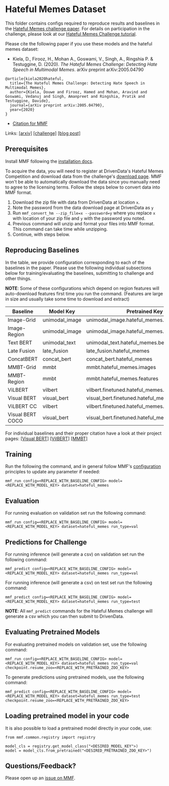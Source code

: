 # Hateful Memes Dataset

This folder contains configs required to reproduce results and baselines in the [Hateful Memes challenge paper](https://arxiv.org/abs/2005.04790). For details on participation in the challenge, please look at our [Hateful Memes Challenge tutorial](https://mmf.readthedocs.io/en/latest/notes/hateful_memes_challenge.html).

Please cite the following paper if you use these models and the hateful memes dataset:

* Kiela, D., Firooz, H., Mohan A., Goswami, V., Singh, A., Ringshia P. & Testuggine, D. (2020). *The Hateful Memes Challenge: Detecting Hate Speech in Multimodal Memes*. arXiv preprint arXiv:2005.04790

```
@article{kiela2020hateful,
  title={The Hateful Memes Challenge: Detecting Hate Speech in Multimodal Memes},
  author={Kiela, Douwe and Firooz, Hamed and Mohan, Aravind and Goswami, Vedanuj and Singh, Amanpreet and Ringshia, Pratik and  Testuggine, Davide},
  journal={arXiv preprint arXiv:2005.04790},
  year={2020}
}
```
* [Citation for MMF](https://github.com/facebookresearch/mmf/tree/master/README.md#citation)

Links: [[arxiv]](https://arxiv.org/abs/2005.04790) [[challenge]](https://www.drivendata.org/competitions/64/hateful-memes/) [[blog post]](https://ai.facebook.com/blog/hateful-memes-challenge-and-data-set)

## Prerequisites

Install MMF following the [installation docs](https://mmf.readthedocs.io/en/latest/notes/installation.html).


To acquire the data, you will need to register at DrivenData's Hateful Memes Competition and download data from the challenge's [download page](https://www.drivendata.org/competitions/64/hateful-memes/data/). MMF won't be able to automatically download the data since you manually need to agree to the licensing terms. Follow the steps below to convert data into MMF format.

1. Download the zip file with data from DrivenData at location `x`.
2. Note the password from the data download page at DrivenData as `y`
3. Run `mmf_convert_hm --zip_file=x --password=y` where you replace `x` with location of your zip file and `y` with the password you noted.
4. Previous command will unzip and format your files into MMF format. This command can take time while unzipping.
5. Continue, with steps below.

## Reproducing Baselines

In the table, we provide configuration corresponding to each of the baselines in the paper. Please use the following individual subsections below for training/evaluating the baselines, submitting to challenge and other things.

**NOTE**: Some of these configurations which depend on region features will auto-download features first time you run the command. (Features are large in size and usually take some time to download and extract)

| Baseline         | Model Key      | Pretrained Key                                   | Config                                                     |
|------------------|----------------|--------------------------------------------------|------------------------------------------------------------|
| Image-Grid       | unimodal_image | unimodal_image.hateful_memes.images              | projects/hateful_memes/configs/unimodal/image.yaml         |
| Image-Region     | unimodal_image | unimodal_image.hateful_memes.features            | projects/hateful_memes/configs/unimodal/with_features.yaml |
| Text BERT        | unimodal_text  | unimodal_text.hateful_memes.bert                 | projects/hateful_memes/configs/unimodal/bert.yaml          |
| Late Fusion      | late_fusion    | late_fusion.hateful_memes                        | projects/hateful_memes/configs/late_fusion/defaults.yaml   |
| ConcatBERT       | concat_bert    | concat_bert.hateful_memes                        | projects/hateful_memes/configs/concat_bert/defaults.yaml   |
| MMBT-Grid        | mmbt           | mmbt.hateful_memes.images                        | projects/hateful_memes/configs/mmbt/defaults.yaml          |
| MMBT-Region      | mmbt           | mmbt.hateful_memes.features                      | projects/hateful_memes/configs/mmbt/with_features.yaml     |
| ViLBERT          | vilbert        | vilbert.finetuned.hateful_memes.direct           | projects/hateful_memes/configs/vilbert/defaults.yaml       |
| Visual BERT      | visual_bert    | visual_bert.finetuned.hateful_memes.direct       | projects/hateful_memes/configs/visual_bert/direct.yaml     |
| ViLBERT CC       | vilbert        | vilbert.finetuned.hateful_memes.from_cc_original | projects/hateful_memes/configs/vilbert/from_cc.yaml        |
| Visual BERT COCO | visual_bert    | visual_bert.finetuned.hateful_memes.from_coco    | projects/hateful_memes/configs/visual_bert/from_coco.yaml  |


For individual baselines and their proper citation have a look at their project pages: [[Visual BERT]](https://github.com/facebookresearch/mmf/tree/master/projects/visual_bert) [[VilBERT]](https://github.com/facebookresearch/mmf/tree/master/projects/vilbert) [[MMBT]](https://github.com/facebookresearch/mmf/tree/master/projects/mmbt)

## Training

Run the following the command, and in general follow MMF's [configuration]() principles to update any parameter if needed:

```
mmf_run config=<REPLACE_WITH_BASELINE_CONFIG> model=<REPLACE_WITH_MODEL_KEY> dataset=hateful_memes
```

## Evaluation

For running evaluation on validation set run the following command:
```
mmf_run config=<REPLACE_WITH_BASELINE_CONFIG> model=<REPLACE_WITH_MODEL_KEY> dataset=hateful_memes run_type=val
```

## Predictions for Challenge

For running inference (will generate a csv) on validation set run the following command:

```
mmf_predict config=<REPLACE_WITH_BASELINE_CONFIG> model=<REPLACE_WITH_MODEL_KEY> dataset=hateful_memes run_type=val
```

For running inference (will generate a csv) on test set run the following command:

```
mmf_predict config=<REPLACE_WITH_BASELINE_CONFIG> model=<REPLACE_WITH_MODEL_KEY> dataset=hateful_memes run_type=test
```

**NOTE**: All `mmf_predict` commands for the Hateful Memes challenge will generate a csv which you can then submit to DrivenData.

## Evaluating Pretrained Models

For evaluating pretrained models on validation set, use the following command:

```
mmf_run config=<REPLACE_WITH_BASELINE_CONFIG> model=<REPLACE_WITH_MODEL_KEY> dataset=hateful_memes run_type=val checkpoint.resume_zoo=<REPLACE_WITH_PRETRAINED_ZOO_KEY>
```

To generate predictions using pretrained models, use the following command:


```
mmf_predict config=<REPLACE_WITH_BASELINE_CONFIG> model=<REPLACE_WITH_MODEL_KEY> dataset=hateful_memes run_type=test checkpoint.resume_zoo=<REPLACE_WITH_PRETRAINED_ZOO_KEY>
```

## Loading pretrained model in your code

It is also possible to load a pretrained model directly in your code, use:

```
from mmf.common.registry import registry

model_cls = registry.get_model_class("<DESIRED_MODEL_KEY">)
model = model_cls.from_pretrained("<DESIRED_PRETRAINED_ZOO_KEY>")
```

## Questions/Feedback?

Please open up an [issue on MMF](https://github.com/facebookresearch/mmf/issues/new/choose).
